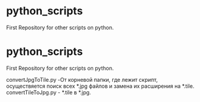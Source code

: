 # python_scripts
First Repository for other scripts on python.

# python_scripts
First Repository for other scripts on python.

convertJpgToTile.py -От корневой папки, где лежит скрипт, осуществяется поиск всех *.jpg файлов и замена их расширения на *.tile.
convertTileToJpg.py - *.tile в *.jpg.
